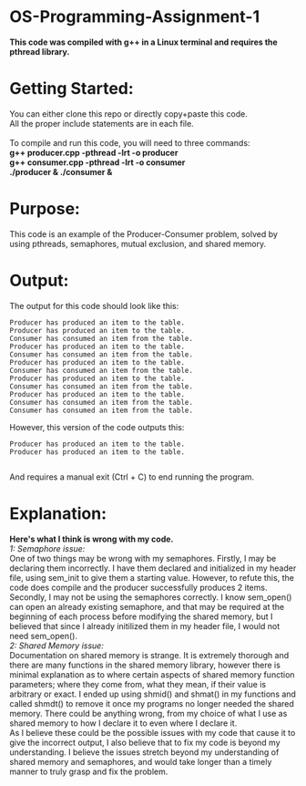 # OS-Programming-Assignment-1
**This code was compiled with g++ in a Linux terminal and requires the pthread library.**
# Getting Started:
You can either clone this repo or directly copy+paste this code.\
All the proper include statements are in each file.\
 \
To compile and run this code, you will need to three commands:\
**g++ producer.cpp -pthread -lrt -o producer**\
**g++ consumer.cpp -pthread -lrt -o consumer**\
**./producer & ./consumer &**
# Purpose:
This code is an example of the Producer-Consumer problem, solved by using pthreads, semaphores, mutual exclusion, and shared memory.
# Output:
The output for this code should look like this:
```
Producer has produced an item to the table.
Producer has produced an item to the table.
Consumer has consumed an item from the table.
Producer has produced an item to the table.
Consumer has consumed an item from the table.
Producer has produced an item to the table.
Consumer has consumed an item from the table.
Producer has produced an item to the table.
Consumer has consumed an item from the table.
Producer has produced an item to the table.
Consumer has consumed an item from the table.
Consumer has consumed an item from the table.
```
However, this version of the code outputs this:
```
Producer has produced an item to the table.
Producer has produced an item to the table.
                                           
```
And requires a manual exit (Ctrl + C) to end running the program.
# Explanation:
**Here's what I think is wrong with my code.**\
*1: Semaphore issue:*\
One of two things may be wrong with my semaphores. Firstly, I may be declaring them incorrectly. I have them declared and initialized in my header file, using sem_init to give them a starting value. However, to refute this, the code does compile and the producer successfully produces 2 items. Secondly, I may not be using the semaphores correctly. I know sem_open() can open an already existing semaphore, and that may be required at the beginning of each process before modifying the shared memory, but I believed that since I already initilized them in my header file, I would not need sem_open().\
*2: Shared Memory issue:*\
Documentation on shared memory is strange. It is extremely thorough and there are many functions in the shared memory library, however there is minimal explanation as to where certain aspects of shared memory function parameters; where they come from, what they mean, if their value is arbitrary or exact. I ended up using shmid() and shmat() in my functions and called shmdt() to remove it once my programs no longer needed the shared memory. There could be anything wrong, from my choice of what I use as shared memory to how I declare it to even where I declare it.\
As I believe these could be the possible issues with my code that cause it to give the incorrect output, I also believe that to fix my code is beyond my understanding. I believe the issues stretch beyond my understanding of shared memory and semaphores, and would take longer than a timely manner to truly grasp and fix the problem.
